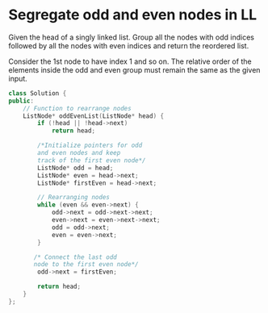 # Segregate odd and even nodes in LL

Given the head of a singly linked list. Group all the nodes with odd indices followed by all the nodes with even indices and return the reordered list.

Consider the 1st node to have index 1 and so on. The relative order of the elements inside the odd and even group must remain the same as the given input.

```cpp
class Solution {
public:
    // Function to rearrange nodes
    ListNode* oddEvenList(ListNode* head) {
        if (!head || !head->next)
            return head;

        /*Initialize pointers for odd
        and even nodes and keep
        track of the first even node*/
        ListNode* odd = head;
        ListNode* even = head->next;
        ListNode* firstEven = head->next;

        // Rearranging nodes
        while (even && even->next) {
            odd->next = odd->next->next;
            even->next = even->next->next;
            odd = odd->next;
            even = even->next;
        }

       /* Connect the last odd
       node to the first even node*/
        odd->next = firstEven;

        return head;
    }
};
```
